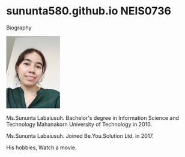 # sununta580.github.io NEIS0736

Biography

![](sununta1.jpg "Ms.Sununta Labaiusuh")

Ms.Sununta Labaiusuh. Bachelor's degree in Information Science and Technology Mahanakorn University of Technology in 2010.

Ms.Sununta Labaiusuh. Joined Be.You.Solution Ltd. in 2017.

His hobbies, Watch a movie. 
